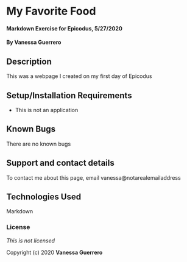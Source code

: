# My Favorite Food

#### Markdown Exercise for Epicodus, 5/27/2020

#### By **Vanessa Guerrero**

## Description

This was a webpage I created on my first day of Epicodus

## Setup/Installation Requirements

* This is not an application


## Known Bugs

There are no known bugs

## Support and contact details

To contact me about this page, email vanessa@notarealemailaddress

## Technologies Used

Markdown

### License

*This is not licensed*

Copyright (c) 2020 **Vanessa Guerrero**